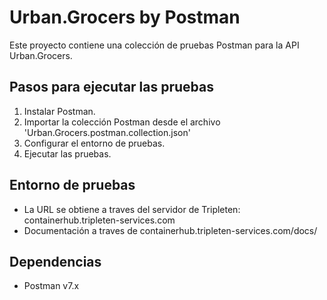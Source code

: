 # Urban.Grocers by Postman

Este proyecto contiene una colección de pruebas Postman para la API Urban.Grocers.

## Pasos para ejecutar las pruebas

1. Instalar Postman.
2. Importar la colección Postman desde el archivo 'Urban.Grocers.postman.collection.json'
3. Configurar el entorno de pruebas.
4. Ejecutar las pruebas.

## Entorno de pruebas
* La URL se obtiene a traves del servidor de Tripleten: containerhub.tripleten-services.com
* Documentación a traves de containerhub.tripleten-services.com/docs/


## Dependencias

* Postman v7.x

